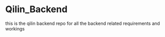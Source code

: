 # Qilin_Backend
this is the qilin backend repo for all the backend related requirements and workings
